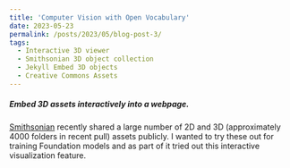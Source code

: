 ```yaml
---
title: 'Computer Vision with Open Vocabulary'
date: 2023-05-23
permalink: /posts/2023/05/blog-post-3/
tags:
  - Interactive 3D viewer
  - Smithsonian 3D object collection
  - Jekyll Embed 3D objects
  - Creative Commons Assets
---
```


##### Embed 3D assets interactively into a webpage. 

[Smithsonian](https://registry.opendata.aws/smithsonian-open-access/) recently shared a large number of 2D and 3D (approximately 4000 folders in recent pull) assets publicly. I wanted to try these out for training Foundation models and as part of it tried out this interactive visualization feature. 

<div>
    <script
      type="module"
      src="https://unpkg.com/@google/model-viewer/dist/model-viewer.min.js"
    ></script>
    <style>
    model-viewer {
    width: 800px;
    height: 600px;
    }
</style>
      <model-viewer
   src="https://rawcdn.githack.com/BabylonJS/Exporters/422493778d6ffbc2980e83e46eb94729bbeada0c/Maya/Samples/glTF%202.0/T-Rex/trex_running.gltf"
        alt="dragon"
        auto-rotate
        camera-controls
      ></model-viewer>
</div>

